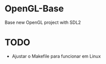 # OpenGL-Base
Base new OpenGL project with SDL2

# TODO

* Ajustar o Makefile para funcionar em Linux
